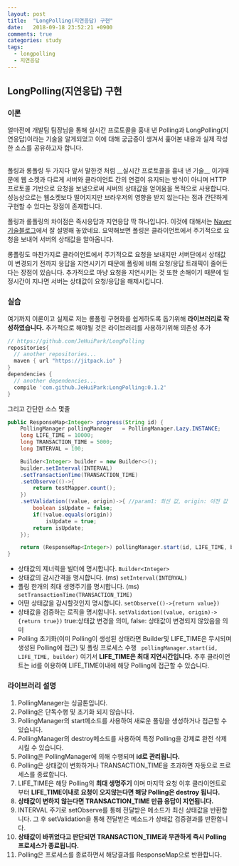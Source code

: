 ```yaml
---
layout: post
title:  "LongPolling(지연응답) 구현"
date:   2018-09-18 23:52:21 +0900
comments: true
categories: study
tags:
  - longpolling
  - 지연응답
---
```


## LongPolling(지연응답) 구현


### 이론

얼마전에 개발팀 팀장님을 통해 실시간 프로토콜을 흉내 낸 Polling과 LongPolling(지연응답)이라는 기술을 알게되었고 이에 대해 궁금증이 생겨서 훑어본 내용과 실제 작성한 소스를 공유하고자 합니다.

<br>
폴링과 롱폴링 두 가지다 앞서 말한것 처럼 __실시간 프로토콜을 흉내 낸 기술__ 이기때문에 웹 소켓과 다르게 서버와 클라이언트 간의 연결이 유지되는 방식이 아니며 HTTP프로토콜 기반으로 요청을 보냄으로써 서버의 상태값을 얻어옴을 목적으로 사용합니다.
성능상으로는 웹소켓보다 떨어지지만 브라우저의 영향을 받지 않는다는 점과 간단하게 구현할 수 있다는 장점이 존재합니다.

폴링과 롤폴링의 차이점은 즉시응답과 지연응답 딱 하나입니다.
이것에 대해서는 [Naver 기술블로그](https://d2.naver.com/helloworld/1052)에서 잘 설명해 놓았네요.
요약해보면 폴링은 클라이언트에서 주기적으로 요청을 보내어 서버의 상태값을 알아옵니다.

롱폴링도 마찬가지로 클라이언트에서 주기적으로 요청을 보내지만 서버단에서 상태값이 변경되기 전까지 응답을 지연시키기 때문에 폴링에 비해 요청/응답 트래픽이 줄어든다는 장점이 있습니다. 추가적으로 마냥 요청을 지연시키는 것 또한 손해이기 때문에 일정시간이 지나면 서버는 상태값이 요청/응답을 해제시킵니다.

### 실습

여기까지 이론이고 실제로 저는 롱폴링 구현화를 쉽게하도록 돕기위해 __라이브러리로 작성하였습니다.__
추가적으로 해야될 것은 라이브러리를 사용하기위해 의존성 추가
```groovy
// https://github.com/JeHuiPark/LongPolling
repositories{
  // another repositories...
  maven { url "https://jitpack.io" }
}
dependencies {
  // another dependencies...
  compile 'com.github.JeHuiPark:LongPolling:0.1.2'
}
```

그리고 간단한 소스 몇줄
```java
public ResponseMap<Integer> progress(String id) {
	PollingManager pollingManager	= PollingManager.Lazy.INSTANCE;
	long LIFE_TIME = 10000;
	long TRANSACTION_TIME = 5000;
	long INTERVAL = 100;

	Builder<Integer> builder = new Builder<>();
	builder.setInterval(INTERVAL)
	.setTransactionTime(TRANSACTION_TIME)
	.setObserve(()->{
		return testMapper.count();
	})
	.setValidation((value, origin)->{ //param1: 최신 값, origin: 이전 값
		boolean isUpdate = false;
		if(!value.equals(origin))
			isUpdate = true;
		return isUpdate;
	});

	return (ResponseMap<Integer>) pollingManager.start(id, LIFE_TIME, builder);
}
```
  - 상태값의 제너릭을 빌더에 명시합니다. ``` Builder<Integer> ```
  - 상태값의 감시간격을 명시합니다. (ms) ``` setInterval(INTERVAL) ```
  - 폴링 한개의 최대 생명주기를 명시합니다. (ms) ``` setTransactionTime(TRANSACTION_TIME) ```
  - 어떤 상태값을 감시할것인지 명시합니다. ```setObserve(()->{return value}) ```
  - 상태값을 검증하는 로직을 명시합니다. ``` setValidation((value, origin)->{return true}) ``` true:상태값 변경을 의미, false: 상태값이 변경되지 않았음을 의미
  - Polling 초기화(이미 Polling이 생성된 상태라면 Builder및 LIFE_TIME은 무시되며 생성된 Polling에 접근) 및 폴링 프로세스 수행 ``` pollingManager.start(id, LIFE_TIME, builder)``` 여기서 __LIFE_TIME은 최대 지연시간입니다.__ 추후 클라이언트는 id를 이용하여 LIFE_TIME이내에 해당 Polling에 접근할 수 있습니다.

### 라이브러리 설명

  1. PollingManager는 싱글톤입니다.
  1. Polling은 단독수행 및 초기화 되지 않습니다.
  1. PollingManager의 start메소드를 사용하여 새로운 폴링을 생성하거나 접근할 수 있습니다.
  1. PollingManager의 destroy메소드를 사용하여 특정 Polling을 강제로 완전 삭제시킬 수 있습니다.
  1. Polling은 PollingManager에 의해 수행되며 __id로 관리됩니다.__
  1. Polling은 상태값이 변화하거나 TRANSACTION_TIME을 초과하면 자동으로 프로세스를 종료합니다.
  1. LIFE_TIME은 해당 Polling의 __최대 생명주기__ 이며 마지막 요청 이후 클라이언트로부터 __LIFE_TIME이내로 요청이 오지않는다면 해당 Polling은 destroy 됩니다.__
  1. __상태값이 변하지 않는다면 TRANSACTION_TIME 만큼 응답이 지연됩니다.__
  1. INTERVAL 주기로 setObserve를 통해 전달받은 메소드가 최신 상태값을 반환합니다. 그 후 setValidation을 통해 전달받은 메소드가 상태값 검증결과를 반환합니다.
  1. __상태값이 바뀌었다고 판단되면 TRANSACTION_TIME과 무관하게 즉시 Polling 프로세스가 종료됩니다.__
  1. Polling은 프로세스를 종료하면서 해당결과를 ResponseMap으로 반환합니다.
